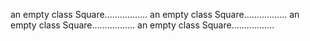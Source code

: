 an empty class Square.................
an empty class Square.................
an empty class Square.................
an empty class Square.................
